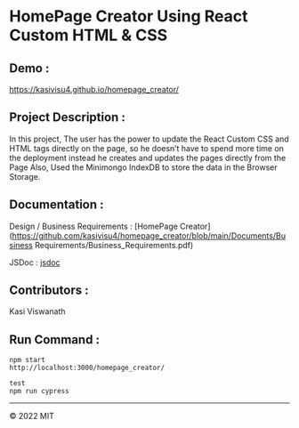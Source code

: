 # HomePage Creator Using React Custom HTML & CSS

## Demo :

https://kasivisu4.github.io/homepage_creator/

## Project Description :

In this project, The user has the power to update the React Custom CSS and HTML tags directly on the page,
so he doesn’t have to spend more time on the deployment instead he creates and
updates the pages directly from the Page
Also, Used the Minimongo IndexDB to store the data in the Browser Storage.

## Documentation :

Design / Business Requirements : [HomePage Creator](https://github.com/kasivisu4/homepage_creator/blob/main/Documents/Business Requirements/Business_Requirements.pdf)

JSDoc : [jsdoc](https://github.com/kasivisu4/homepage_creator/tree/main/Documents/jsDoc)

## Contributors :

Kasi Viswanath ![![](https://github.com/remarkablemark.png?size=50)](https://github.com/remarkablemark)

## Run Command :

```
npm start
http://localhost:3000/homepage_creator/

test
npm run cypress
```

---

© 2022 MIT
